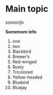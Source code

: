 # Main topic
*someinfo*

**Somemore info**
1.  one
1.  two
1.  Blackbird
  1.  Brewer’s
  1.  Red-winged
  1.  Rusty
  1.  Tricolored
  1.  Yellow-headed
1.  Bluebird
  1. Bluejay    
